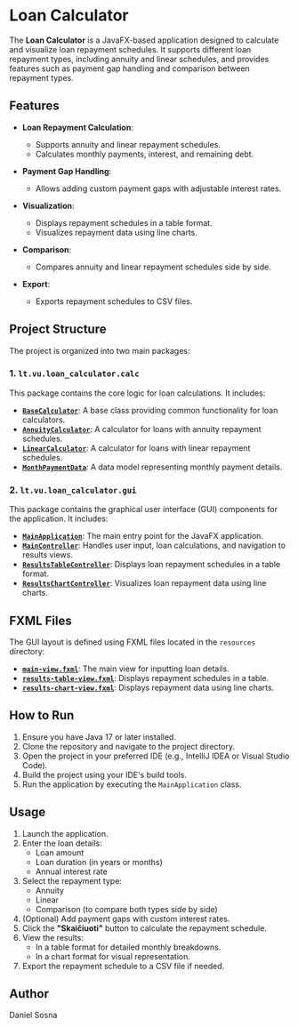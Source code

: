 # Loan Calculator

The **Loan Calculator** is a JavaFX-based application designed to calculate and visualize loan repayment schedules. It supports different loan repayment types, including annuity and linear schedules, and provides features such as payment gap handling and comparison between repayment types.

## Features

- **Loan Repayment Calculation**:
  - Supports annuity and linear repayment schedules.
  - Calculates monthly payments, interest, and remaining debt.

- **Payment Gap Handling**:
  - Allows adding custom payment gaps with adjustable interest rates.

- **Visualization**:
  - Displays repayment schedules in a table format.
  - Visualizes repayment data using line charts.

- **Comparison**:
  - Compares annuity and linear repayment schedules side by side.

- **Export**:
  - Exports repayment schedules to CSV files.

## Project Structure

The project is organized into two main packages:

### 1. `lt.vu.loan_calculator.calc`

This package contains the core logic for loan calculations. It includes:

- **[`BaseCalculator`](src/main/java/lt/vu/loan_calculator/calc/BaseCalculator.java)**: A base class providing common functionality for loan calculators.
- **[`AnnuityCalculator`](src/main/java/lt/vu/loan_calculator/calc/AnnuityCalculator.java)**: A calculator for loans with annuity repayment schedules.
- **[`LinearCalculator`](src/main/java/lt/vu/loan_calculator/calc/LinearCalculator.java)**: A calculator for loans with linear repayment schedules.
- **[`MonthPaymentData`](src/main/java/lt/vu/loan_calculator/calc/MonthPaymentData.java)**: A data model representing monthly payment details.

### 2. `lt.vu.loan_calculator.gui`

This package contains the graphical user interface (GUI) components for the application. It includes:

- **[`MainApplication`](src/main/java/lt/vu/loan_calculator/gui/MainApplication.java)**: The main entry point for the JavaFX application.
- **[`MainController`](src/main/java/lt/vu/loan_calculator/gui/MainController.java)**: Handles user input, loan calculations, and navigation to results views.
- **[`ResultsTableController`](src/main/java/lt/vu/loan_calculator/gui/ResultsTableController.java)**: Displays loan repayment schedules in a table format.
- **[`ResultsChartController`](src/main/java/lt/vu/loan_calculator/gui/ResultsChartController.java)**: Visualizes loan repayment data using line charts.

## FXML Files

The GUI layout is defined using FXML files located in the `resources` directory:

- **[`main-view.fxml`](src/main/resources/lt/vu/loan_calculator/gui/main-view.fxml)**: The main view for inputting loan details.
- **[`results-table-view.fxml`](src/main/resources/lt/vu/loan_calculator/gui/results-table-view.fxml)**: Displays repayment schedules in a table.
- **[`results-chart-view.fxml`](src/main/resources/lt/vu/loan_calculator/gui/results-chart-view.fxml)**: Displays repayment data using line charts.

## How to Run

1. Ensure you have Java 17 or later installed.
2. Clone the repository and navigate to the project directory.
3. Open the project in your preferred IDE (e.g., IntelliJ IDEA or Visual Studio Code).
4. Build the project using your IDE's build tools.
5. Run the application by executing the `MainApplication` class.

## Usage

1. Launch the application.
2. Enter the loan details:
   - Loan amount
   - Loan duration (in years or months)
   - Annual interest rate
3. Select the repayment type:
   - Annuity
   - Linear
   - Comparison (to compare both types side by side)
4. (Optional) Add payment gaps with custom interest rates.
5. Click the **"Skaičiuoti"** button to calculate the repayment schedule.
6. View the results:
   - In a table format for detailed monthly breakdowns.
   - In a chart format for visual representation.
7. Export the repayment schedule to a CSV file if needed.

## Author

Daniel Sosna
